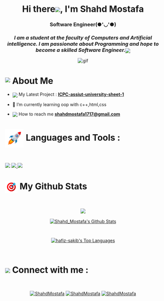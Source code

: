 <h1 align="center">Hi there<img src="https://i.postimg.cc/52gnS1gM/waving-hand.gif" width="35px">, I'm Shahd Mostafa</h1>
<h3 align="center">Software Engineer(●'◡'●)</h3>

<h3 align="center">
<em><strong>I am a student at the faculty of Computers and Artificial intelligence.
I am passionate about Programming and hope to become a skilled Software Engineer.</em></strong><img src="https://i.postimg.cc/1X7dTyX7/smiling-face-with-halo.gif" width="35px" align="center"></h3>

<p align="center"><img src="https://i.pinimg.com/originals/2a/53/65/2a53651a35816f499270d8275fd5318f.gif" width=auto height=450px alt="gif"/></p>

# <img src="https://i.postimg.cc/J4nzTh7r/man-raising-hand.gif" style="padding-bottom: 10px" width="40px" align="center"> About Me
- <img src="https://media.giphy.com/media/WUlplcMpOCEmTGBtBW/giphy.gif" width="30" align="center"> My Latest Project : **[ICPC-assiut-university-sheet-1
](https://github.com/eng-Shahd-Mostafa/ICPC-assiut-university-sheet-1-solve)**

- 🌱 I’m currently learning oop with c++,html,css 
- <img src="https://i.postimg.cc/CxwVKhdy/airplane.gif" width="30" align="center"> How to reach me **shahdmostafa1717@gmail.com**



# <img src="https://github.com/Hafiz-Sakib/Hafiz-Sakib/blob/main/assets/animated%20emoji/rocket.gif?raw=true" width="60px" align="center"> Languages and Tools :

  <br/>
<p align="left">
    <a href="https://cplusplus.com/" target="_blank"><img src="https://img.icons8.com/color/48/undefined/c-plus-plus-logo.png"/></a> 
    <a href="https://www.w3schools.com/html/default.asp" target="_blank"> <img src="https://img.icons8.com/color/48/000000/html-5.png"/> </a> 
    <a href="https://www.w3schools.com/css/" target="_blank"> <img src="https://img.icons8.com/color/48/000000/css3.png"/> </a> 
</p>

# <img src="https://github.com/Hafiz-Sakib/Hafiz-Sakib/blob/main/assets/animated%20emoji/direct_hit.gif?raw=true" width="40px" align="center"> My Github Stats

  <br/>
  <div align="center">

  <!-- Summary Graph Start -->

<p>
  <img src="https://github-profile-summary-cards.vercel.app/api/cards/profile-details?username=eng-shahd-mostafa&theme=github_dark&bg_color=0d1117"/>
</p>

<!-- Summary Graph End -->

<!-- Github Stats Start -->

<a href="https://github.com/eng-shahd-mostafa/github-readme-stats"><img alt="Shahd_Mostafa's Github Stats" src="https://readme-stats.clckblog.space/api?username=eng-shahd-mostafa&show_icons=true&count_private=true&theme=react&hide_border=true&bg_color=0d1117" /></a>

<!-- Github Stats End -->

   <br/>


<a href="https://github.com/hafiz-sakib/github-readme-stats"><img alt="hafiz-sakib's Top Languages" src="https://readme-stats.clckblog.space/api/top-langs/?username=eng-shahd-mostafa&langs_count=8&count_private=true&layout=compact&theme=react&hide_border=true&bg_color=0d1117" /></a>

</div>

  <br/>


# <img src="./assets/animated emoji/handshake.gif" width="40px" align="center"> Connect with me :

</br>

<p align="center">
  <a href = "https://www.linkedin.com/in/shahd-mostafa-844673318/"><img align="center" src="https://raw.githubusercontent.com/rahuldkjain/github-profile-readme-generator/master/src/images/icons/Social/linked-in-alt.svg" alt="ShahdMostafa" height="30" width="40" /></a>
  <a href = "https://www.instagram.com/shahdmostafa1717/"><img align="center" src="https://raw.githubusercontent.com/rahuldkjain/github-profile-readme-generator/master/src/images/icons/Social/instagram.svg" alt="ShahdMostafa" height="30" width="40" /></a>
  <a href="https://x.com/ShahdMosta66204" target="blank"><img align="center" src="https://raw.githubusercontent.com/rahuldkjain/github-profile-readme-generator/master/src/images/icons/Social/twitter.svg" alt="ShahdMostafa" height="30" width="40" /></a>
</p>
